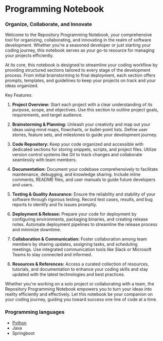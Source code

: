 # Programming Notebook
### Organize, Collaborate, and Innovate

Welcome to the Repository Programming Notebook, your comprehensive tool for organizing, collaborating, and innovating in the realm of software development. Whether you're a seasoned developer or just starting your coding journey, this notebook serves as your go-to resource for managing your projects efficiently.

At its core, this notebook is designed to streamline your coding workflow by providing structured sections tailored to every stage of the development process. From initial brainstorming to final deployment, each section offers prompts, templates, and guidelines to keep your projects on track and your ideas organized.

Key Features:

1. **Project Overview:** Start each project with a clear understanding of its purpose, scope, and objectives. Use this section to outline project goals, requirements, and target audience.

2. **Brainstorming & Planning:** Unleash your creativity and map out your ideas using mind maps, flowcharts, or bullet-point lists. Define user stories, feature sets, and milestones to guide your development journey.

3. **Code Repository:** Keep your code organized and accessible with dedicated sections for storing snippets, scripts, and project files. Utilize version control systems like Git to track changes and collaborate seamlessly with team members.

4. **Documentation:** Document your codebase comprehensively to facilitate maintenance, debugging, and knowledge sharing. Include inline comments, README files, and user manuals to guide future developers and users.

5. **Testing & Quality Assurance:** Ensure the reliability and stability of your software through rigorous testing. Record test cases, results, and bug reports to identify and fix issues promptly.

6. **Deployment & Release:** Prepare your code for deployment by configuring environments, packaging binaries, and creating release notes. Automate deployment pipelines to streamline the release process and minimize downtime.

7. **Collaboration & Communication:** Foster collaboration among team members by sharing updates, assigning tasks, and scheduling meetings. Use integrated communication tools like Slack or Microsoft Teams to stay connected and informed.

8. **Resources & References:** Access a curated collection of resources, tutorials, and documentation to enhance your coding skills and stay updated with the latest technologies and best practices.

Whether you're working on a solo project or collaborating with a team, the Repository Programming Notebook empowers you to turn your ideas into reality efficiently and effectively. Let this notebook be your companion on your coding journey, guiding you toward success one line of code at a time.

### Programming languages

- [Python](python.md)
- Java
- Springboot
